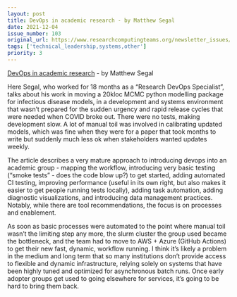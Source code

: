 ```yaml
---
layout: post
title: DevOps in academic research - by Matthew Segal
date: 2021-12-04
issue_number: 103
original_url: https://www.researchcomputingteams.org/newsletter_issues/0103
tags: ['technical_leadership,systems,other']
priority: 3
---
```


<!-- markdownlint-disable MD033 -->
<!-- markdownlint-disable MD041 -->
<!-- markdownlint-disable MD049 -->

[DevOps in academic research](https://mattsegal.dev/devops-academic-research.html) - by Matthew Segal

Here Segal, who worked for 18 months as a “Research DevOps Specialist”, talks about his work in moving a 20kloc MCMC python modelling package for infectious disease models, in a development and systems environment that wasn’t prepared for the sudden urgency and rapid release cycles that were needed when COVID broke out.  There were no tests, making development slow.  A lot of manual toil was involved in calibrating updated models, which was fine when they were for a paper that took months to write but suddenly much less ok when stakeholders wanted updates weekly.

The article describes a very mature approach to introducing devops into an academic group - mapping the workflow, introducing very basic testing (“smoke tests” - does the code blow up?) to get started, adding automated CI testing, improving performance (useful in its own right, but also makes it easier to get people running tests locally), adding task automation, adding diagnostic visualizations, and introducing data management practices.  Notably, while there are tool recommendations, the focus is on processes and enablement.

As soon as basic processes were automated to the point where manual toil wasn’t the limiting step any more, the slurm cluster the group used became the bottleneck, and the team had to move to AWS + Azure (GitHub Actions) to get their new fast, dynamic, workflow running.  I think it’s likely a problem in the medium and long term that so many institutions don’t provide access to flexible and dynamic infrastructure, relying solely on systems that have been highly tuned and optimized for asynchronous batch runs.  Once early adopter groups get used to going elsewhere for services, it’s going to be hard to bring them back.
